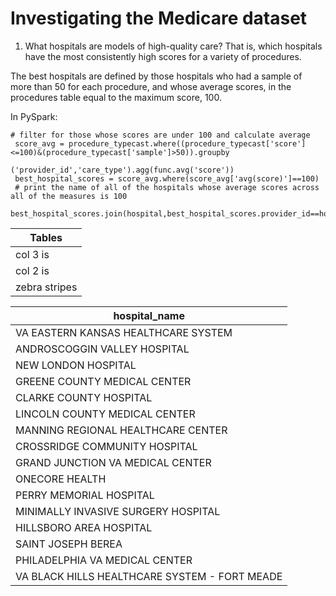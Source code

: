 # Investigating the Medicare dataset


1. What hospitals are models of high-quality care? That is, which hospitals have the most consistently high scores for a variety of procedures.

 The best hospitals are defined by those hospitals who had a sample of more than 50 for each procedure, and whose average scores, in the procedures table equal to the maximum score, 100.
 
 In PySpark:
```
# filter for those whose scores are under 100 and calculate average
 score_avg = procedure_typecast.where((procedure_typecast['score']<=100)&(procedure_typecast['sample']>50)).groupby
                                                                             ('provider_id','care_type').agg(func.avg('score'))
 best_hospital_scores = score_avg.where(score_avg['avg(score)']==100)
 # print the name of all of the hospitals whose average scores across all of the measures is 100
 best_hospital_scores.join(hospital,best_hospital_scores.provider_id==hospital.provider_id).select('hospital_name').show(best_hospital_scores.count(),False)
```
 
| Tables        | 
| ------------- |
| col 3 is      | 
| col 2 is      | 
| zebra stripes | 
                                  
 |hospital_name                                |
 | ------------------------------------------- |
 |VA EASTERN KANSAS HEALTHCARE SYSTEM          |
 |ANDROSCOGGIN VALLEY HOSPITAL                 |
 |NEW LONDON HOSPITAL                          |
 |GREENE COUNTY MEDICAL CENTER                 |
 |CLARKE COUNTY HOSPITAL                       |
 |LINCOLN COUNTY MEDICAL CENTER                |
 |MANNING REGIONAL HEALTHCARE CENTER           |
 |CROSSRIDGE COMMUNITY HOSPITAL                |
 |GRAND JUNCTION VA MEDICAL CENTER             |
 |ONECORE HEALTH                               |
 |PERRY MEMORIAL HOSPITAL                      |
 |MINIMALLY INVASIVE SURGERY HOSPITAL          |
 |HILLSBORO AREA HOSPITAL                      |
 |SAINT JOSEPH BEREA                           |
 |PHILADELPHIA VA MEDICAL CENTER               |
 |VA BLACK HILLS HEALTHCARE SYSTEM - FORT MEADE|
 
 
 
